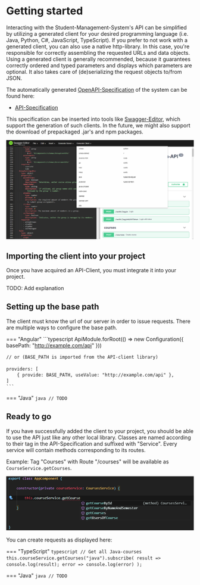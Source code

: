 # Getting started

Interacting with the Student-Management-System's API can be simplified by utilizing a generated client for your desired programming language
(i.e. Java, Python, C#, JavaScript, TypeScript). If you prefer to not work with a generated client, you can also use a native http-library.
In this case, you're responsible for correctly assembling the requested URLs and data objects. Using a generated client is generally recommended,
because it guarantees correctly ordered and typed parameters and displays which parameters are optional. It also takes care of (de)serializing
the request objects to/from JSON.

The automatically generated [OpenAPI-Specification](https://en.wikipedia.org/wiki/OpenAPI_Specification) of the system can be found here:

- [API-Specification](http://147.172.178.30:3000/api-json)

This specification can be inserted into tools like [Swagger-Editor](https://editor.swagger.io/), which support the generation of such clients.
In the future, we might also support the download of prepackaged .jar's and npm packages.

![Screenshot](img/swagger-editor.png "Swagger Editor")

## Importing the client into your project

Once you have acquired an API-Client, you must integrate it into your project.

TODO: Add explanation

## Setting up the base path

The client must know the url of our server in order to issue requests.
There are multiple ways to configure the base path.

=== "Angular"
	```typescript
	ApiModule.forRoot(() => new Configuration({
		basePath: "http://example.com/api"
	}))

	// or (BASE_PATH is imported from the API-client library)
	
	providers: [
		{ provide: BASE_PATH, useValue: "http://example.com/api" },
	]
	```

=== "Java"
	```java
	// TODO
	```

## Ready to go

If you have successfully added the client to your project, you should be able to use the API just like any other local library.
Classes are named according to their tag in the API-Specification and suffixed with "Service". Every service will contain methods corresponding to its routes.

Example:
Tag "Courses" with Route "/courses" will be available as `CourseService.getCourses`.

![Screenshot](img/integrated-client.png "Integrated client")

You can create requests as displayed here:

=== "TypeScript"
	```typescript
		// Get all Java-courses
		this.courseService.getCourses("java").subscribe(
			result => console.log(result);
			error => console.log(error)
		);
	```

=== "Java"
	```java
	// TODO
	```
